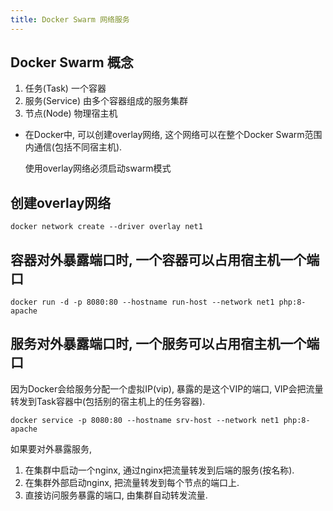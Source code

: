 ```yaml
---
title: Docker Swarm 网络服务
---
```


## Docker Swarm 概念
1. 任务(Task) 一个容器
2. 服务(Service) 由多个容器组成的服务集群
3. 节点(Node) 物理宿主机

* 在Docker中, 可以创建overlay网络, 这个网络可以在整个Docker Swarm范围内通信(包括不同宿主机). 

    使用overlay网络必须启动swarm模式

## 创建overlay网络
`docker network create --driver overlay net1`


## 容器对外暴露端口时, 一个容器可以占用宿主机一个端口
`docker run -d -p 8080:80 --hostname run-host --network net1 php:8-apache`

## 服务对外暴露端口时, 一个服务可以占用宿主机一个端口
因为Docker会给服务分配一个虚拟IP(vip), 暴露的是这个VIP的端口, VIP会把流量转发到Task容器中(包括别的宿主机上的任务容器).

`docker service -p 8080:80 --hostname srv-host --network net1 php:8-apache`


如果要对外暴露服务, 
1. 在集群中启动一个nginx, 通过nginx把流量转发到后端的服务(按名称). 
2. 在集群外部启动nginx, 把流量转发到每个节点的端口上. 
3. 直接访问服务暴露的端口, 由集群自动转发流量.
